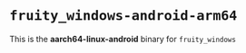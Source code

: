 # `fruity_windows-android-arm64`

This is the **aarch64-linux-android** binary for `fruity_windows`
